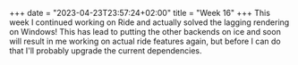 +++
date = "2023-04-23T23:57:24+02:00"
title = "Week 16"
+++
This week I continued working on Ride and actually solved the lagging rendering on Windows! This has lead to putting the other backends on ice and soon will result in me working on actual ride features again, but before I can do that I'll probably upgrade the current dependencies.
